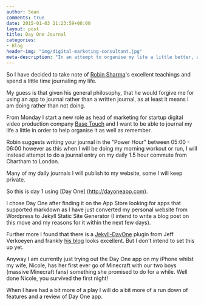 ```yaml
---
author: Sean
comments: true
date: 2015-01-03 21:23:59+00:00
layout: post
title: Day One Journal
categories:
- Blog
header-img: "img/digital-marketing-consultant.jpg"
meta-description: "In an attempt to organise my life a little better, as well as publish more to my blog, I am trying out using the Day One Journal app"
---
```


So I have decided to take note of [Robin Sharma](http://www.robinsharma.com)'s excellent teachings and spend a little time journaling my life. 

My guess is that given his general philosophy, that he would forgive me for using an app to journal rather than a written journal, as at least it means I am doing rather than not doing. 

From Monday I start a new role as head of marketing for startup digital video production company [Base Touch](http://base-touch.com) and I want to be able to journal my life a little in order to help organise it as well as remember. 

Robin suggests writing your journal in the "Power Hour" between 05:00 - 06:00 however as this when I will be doing my morning workout or run, I will instead attempt to do a journal entry on my daily 1.5 hour commute from Chartham to London. 

Many of my daily journals I will publish to my website, some I will keep
private. 

So this is day 1 using [Day One] (http://dayoneapp.com). 

I chose Day One after finding it on the App Store looking for apps that supported markdown as I have just converted my personal website from Wordpress to Jekyll Static Site Generator (I intend to write a blog post on this move and my reasons for it within the next few days). 

Further more I found that there is a [Jekyll-DayOne](https://github.com/jverkoey/jekyll-dayone) plugin from Jeff Verkoeyen and frankly [his blog](http://blog.jeffverkoeyen.com/) looks excellent. But I don't intend to set this up yet. 

Anyway I am currently just trying out the Day One app on my iPhone whilst my wife,  Nicole, has her first ever go of Minecraft with our two boys (massive Minecraft fans) something she promised to do for a while. Well done Nicole, you survived the first night!

When I have had a bit more of a play I will do a bit more of a run down of features and a review of Day One app. 
